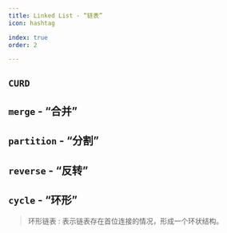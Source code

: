 ```yaml
---
title: Linked List - “链表”
icon: hashtag

index: true
order: 2

---
```


<!-- more -->

## `CURD`

<!-- 删除链表的倒数第 N 个结点 -->
<!-- @include: @leetcode/problems/0x0000.md#0019 -->

<!-- 链表的中间结点 -->
<!-- @include: @leetcode/problems/0x0800.md#0876 -->

## `merge` - “合并”

<!-- 合并两个有序链表 -->
<!-- @include: @leetcode/problems/0x0000.md#0021 -->

<!-- 合并 K 个升序链表 -->
<!-- @include: @leetcode/problems/0x0000.md#0023 -->

## `partition` - “分割”

<!-- 分隔链表 -->
<!-- @include: @leetcode/problems/0x0000.md#0086 -->

## `reverse` - “反转”

<!-- 反转链表 -->
<!-- @include: @leetcode/problems/0x0200.md#0206 -->

<!-- 反转链表 II -->
<!-- @include: @leetcode/problems/0x0000.md#0092 -->


## `cycle` - “环形”

  > 环形链表 : 表示链表存在首位连接的情况，形成一个环状结构。

<!-- 环形链表 -->
<!-- @include: @leetcode/problems/0x0100.md#0141 -->

<!-- 环形链表 II -->
<!-- @include: @leetcode/problems/0x0100.md#0142 -->

  
  
  
  